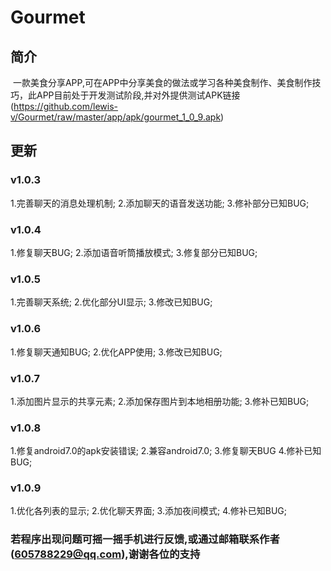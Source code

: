# Gourmet

## 简介
  一款美食分享APP,可在APP中分享美食的做法或学习各种美食制作、美食制作技巧，此APP目前处于开发测试阶段,并对外提供测试APK链接(https://github.com/lewis-v/Gourmet/raw/master/app/apk/gourmet_1_0_9.apk)

## 更新
### v1.0.3
 1.完善聊天的消息处理机制;
 2.添加聊天的语音发送功能;
 3.修补部分已知BUG;
### v1.0.4
 1.修复聊天BUG;
 2.添加语音听筒播放模式;
 3.修复部分已知BUG;
### v1.0.5
 1.完善聊天系统;
 2.优化部分UI显示;
 3.修改已知BUG;
### v1.0.6
 1.修复聊天通知BUG;
 2.优化APP使用;
 3.修改已知BUG;
### v1.0.7
 1.添加图片显示的共享元素;
 2.添加保存图片到本地相册功能;
 3.修补已知BUG;
### v1.0.8
 1.修复android7.0的apk安装错误;
 2.兼容android7.0;
 3.修复聊天BUG
 4.修补已知BUG;
### v1.0.9
 1.优化各列表的显示;
 2.优化聊天界面;
 3.添加夜间模式;
 4.修补已知BUG;
### 若程序出现问题可摇一摇手机进行反馈,或通过邮箱联系作者(605788229@qq.com),谢谢各位的支持
